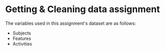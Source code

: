 # Getting & Cleaning data assignment

The variables used in this assignment's dataset are as follows:

- Subjects
- Features
- Activities
